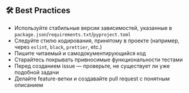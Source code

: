 ## 🛠 Best Practices

- Используйте стабильные версии зависимостей, указанные в `package.json`/`requirements.txt`/`pyproject.toml`
- Следуйте стилю кодирования, принятому в проекте (например, через `eslint`, `black`, `prettier`, etc.)
- Пишите читаемый и самодокументирующийся код
- Старайтесь покрывать привносимые функциональности тестами
- Перед созданием issue — проверьте, не существует ли уже подобной задачи
- Делайте feature-ветки и создавайте pull request с понятным описанием
